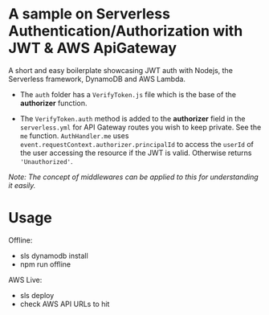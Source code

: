 # A sample on Serverless Authentication/Authorization with JWT & AWS ApiGateway

A short and easy boilerplate showcasing JWT auth with Nodejs, the Serverless framework, DynamoDB and AWS Lambda.

- The `auth` folder has a `VerifyToken.js` file which is the base of the **authorizer** function.

- The `VerifyToken.auth` method is added to the **authorizer** field in the `serverless.yml` for API Gateway routes you wish to keep private. See the `me` function. `AuthHandler.me` uses `event.requestContext.authorizer.principalId` to access the `userId` of the user accessing the resource if the JWT is valid. Otherwise returns `'Unauthorized'`.


*Note: The concept of middlewares can be applied to this for understanding it easily.*

# Usage

Offline:
- sls dynamodb install
- npm run offline

AWS Live:
- sls deploy
- check AWS API URLs to hit